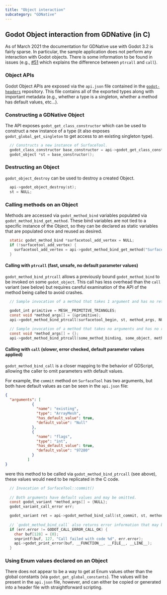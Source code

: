 ```yaml
---
title: "Object interaction"
subcategory: "GDNative"
---
```


## Godot Object interaction from GDNative (in C)

As of March 2021 the documentation for GDNative use with Godot 3.2 is fairly sparse. In particular, the sample application does not perform any interaction with Godot objects. There is some information to be found in issues (e.g., [#51](https://github.com/godotengine/godot-headers/issues/51) which explains the difference between `ptrcall` and `call`).

### Object APIs

Godot Object APIs are exposed via the `api.json` file contained in the [`godot-headers`](https://github.com/godotengine/godot-headers) repository. This file contains all of the exported types along with important metadata (e.g., whether a type is a singleton, whether a method has default values, etc...).

### Constructing a GDNative Object

The API exposes `godot_get_class_constructor` which can be used to construct a new instance of a type (it also exposes `godot_global_get_singleton` to get access to an existing singleton type).

```C
  // Constructs a new instance of SurfaceTool.
  godot_class_constructor base_constructor = api->godot_get_class_constructor("SurfaceTool");
  godot_object *st = base_constructor();
```

### Destructing an Object

`godot_object_destroy` can be used to destroy a created Object.

```C
  api->godot_object_destroy(st);
  st = NULL;  
```

### Calling methods on an Object

Methods are accessed via `godot_method_bind` variables populated via `godot_method_bind_get_method`. These bind variables are not tied to a specific instance of the Object, so they can be declared as static variables that are populated once and reused as desired.

```C
  static godot_method_bind *surfacetool_add_vertex = NULL;
  if (!surfacetool_add_vertex) {
    surfacetool_add_vertex = api->godot_method_bind_get_method("SurfaceTool", "add_vertex");
  }
```

#### Calling with `ptrcall` (fast, unsafe, no default parameter values)

`godot_method_bind_ptrcall` allows a previously bound `godot_method_bind` to be invoked on some `godot_object`. This call has less overhead than the `call` variant (see below) but requires careful examination of the API of the method being called to avoid crashes.

```C
  // Sample invocation of a method that takes 1 argument and has no return.
  
  godot_int primitive = MESH__PRIMITIVE_TRIANGLES;
  const void *method_args[] = {&primitive};
  api->godot_method_bind_ptrcall(surfacetool_begin, st, method_args, NULL);
```

```C
  // Sample invocation of a method that takes no arguments and has no return.
  const void *method_args[] = {};
  api->godot_method_bind_ptrcall(some_method_binding, some_object, method_args, NULL);
```

#### Calling with `call` (slower, error checked, default parameter values applied)

`godot_method_bind_call` is a closer mapping to the behavior of GDScript, allowing the caller to omit parameters with default values.

For example, the `commit` method on `SurfaceTool` has two arguments, but both have default values as can be seen in the `api.json` file:

```JSON
{
  "arguments": [
            {
              "name": "existing",
              "type": "ArrayMesh",
              "has_default_value": true,
              "default_value": "Null"
            },
            {
              "name": "flags",
              "type": "int",
              "has_default_value": true,
              "default_value": "97280"
            }
          ]
}
```

were this method to be called via `godot_method_bind_ptrcall` (see above), these values would need to be replicated in the C code.

```C
  // Invocation of SurfaceTool::commit()
  
  // Both arguments have default values and may be omitted.
  const godot_variant *method_args[] = {NULL};
  godot_variant_call_error err;

  godot_variant ret = api->godot_method_bind_call(st_commit, st, method_args, 0, &err);
  
  // `godot_method_bind_call` also returns error information that may be useful for debugging.
  if (err.error != GODOT_CALL_ERROR_CALL_OK) {
    char buf[128] = {0};
    snprintf(buf, 127, "Call failed with code %d", err.error);
    api->godot_print_error(buf, __FUNCTION__, __FILE__, __LINE__);
  }
```

### Using Enum values declared on an Object

There does not appear to be a way to get at Enum values other than the global constants (via `godot_get_global_constants`). The values will be present in the `api.json` file, however, and can either be copied or generated into a header file with straightforward scripting.
